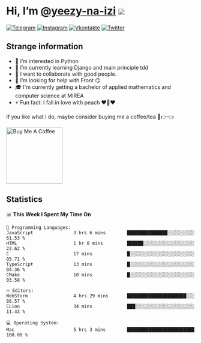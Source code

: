 # Hi, I’m [@yeezy-na-izi](https://github.com/yeezy-na-izi/) ![](https://visitor-badge.glitch.me/badge?page_id=yeezy-na-izi.yeezy-na-izi)

[![Telegram](https://img.shields.io/badge/Telegram-262424?style=for-the-badge&logo=Telegram)](https://t.me/yeezy_na_izi)
[![Instagram](https://img.shields.io/badge/Instagram-262424?style=for-the-badge&logo=Instagram)](https://www.instagram.com/yeezy_na_izi)
[![Vkontakte](https://img.shields.io/badge/VK-262424?style=for-the-badge&logo=Vk&logoColor=0077FF)](https://vk.com/yeezy_na_izi)
[![Twitter](https://img.shields.io/badge/Twitter-262424?style=for-the-badge&logo=Twitter)](https://twitter.com/yeezynaizi)

## Strange information
  
- 👀 I’m interested in Python
- 🌱 I’m currently learning Django and main principle tdd
- 💞️ I want to collaborate with good people.
- 🤔 I’m looking for help with Front 😏
- 🎓 I'm currently getting a bachelor of applied mathematics and computer science at MIREA
- ⚡️ Fun fact: I fall in love with peach ❤️🍑❤️

If you like what I do, maybe consider buying me a coffee/tea 🥺👉👈

<a href="https://www.buymeacoffee.com/yeezynaizi" target="_blank"><img src="https://cdn.buymeacoffee.com/buttons/v2/default-red.png" alt="Buy Me A Coffee" width="150" ></a>

## Statistics

<!--START_SECTION:waka-->
📊 **This Week I Spent My Time On** 

```text
💬 Programming Languages: 
JavaScript               3 hrs 6 mins        ███████████████░░░░░░░░░░   61.53 % 
HTML                     1 hr 8 mins         ██████░░░░░░░░░░░░░░░░░░░   22.62 % 
C                        17 mins             █░░░░░░░░░░░░░░░░░░░░░░░░   05.71 % 
TypeScript               13 mins             █░░░░░░░░░░░░░░░░░░░░░░░░   04.36 % 
CMake                    10 mins             █░░░░░░░░░░░░░░░░░░░░░░░░   03.58 % 

🔥 Editors: 
WebStorm                 4 hrs 29 mins       ██████████████████████░░░   88.57 % 
CLion                    34 mins             ███░░░░░░░░░░░░░░░░░░░░░░   11.43 % 

💻 Operating System: 
Mac                      5 hrs 3 mins        █████████████████████████   100.00 % 
```


<!--END_SECTION:waka-->
